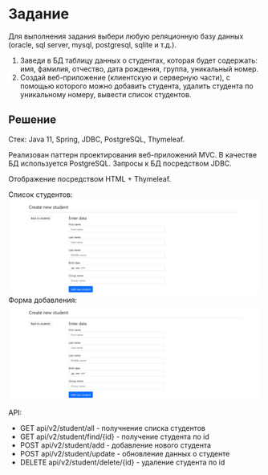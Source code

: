 # Задание

Для выполнения задания выбери любую реляционную базу данных (oracle, sql server, mysql, postgresql, sqlite и т.д.).

1. Заведи в БД таблицу данных о студентах, которая будет содержать: имя, фамилия, отчество, дата рождения, группа,
   уникальный номер.
2. Создай веб-приложение (клиентскую и серверную части), с помощью которого можно добавить студента, удалить студента по
   уникальному номеру, вывести список студентов.

## Решение

Стек: Java 11, Spring, JDBC, PostgreSQL, Thymeleaf.

Реализован паттерн проектирования веб-приложений MVC.
В качестве БД используется PostgreSQL. Запросы к БД посредством JDBC.

Отображение посредством HTML + Thymeleaf.

Cписок студентов:
![image_text](https://github.com/kolesovv/doczilla-crud/blob/3ffe906891416a52ef1b54bd3e7f43bf844960da/src/main/resources/img.png)
Форма добавления:
![image_text](https://github.com/kolesovv/doczilla-crud/blob/3ffe906891416a52ef1b54bd3e7f43bf844960da/src/main/resources/img_1.png)

API:
* GET api/v2/student/all - получнение списка студентов
* GET api/v2/student/find/{id} - получение студента по id
* POST api/v2/student/add - добавление нового студента
* POST api/v2/student/update - обновление данных о студенте
* DELETE api/v2/student/delete/{id} - удаление студента по id
